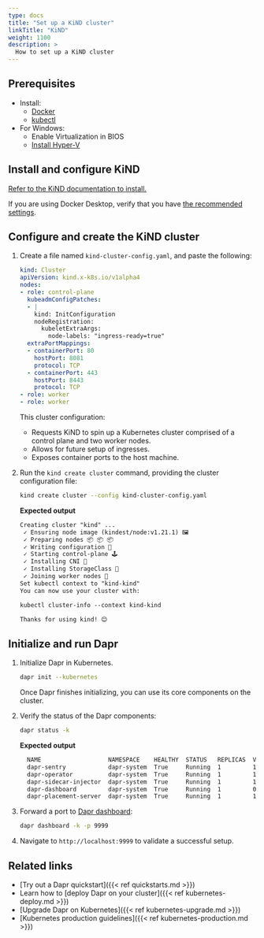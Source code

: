 ```yaml
---
type: docs
title: "Set up a KiND cluster"
linkTitle: "KiND"
weight: 1100
description: >
  How to set up a KiND cluster
---
```


## Prerequisites

- Install:
   - [Docker](https://docs.docker.com/install/)
   - [kubectl](https://kubernetes.io/docs/tasks/tools/)
- For Windows:
   - Enable Virtualization in BIOS
   - [Install Hyper-V](https://docs.microsoft.com/virtualization/hyper-v-on-windows/quick-start/enable-hyper-v)

## Install and configure KiND

[Refer to the KiND documentation to install.](https://kind.sigs.k8s.io/docs/user/quick-start)

If you are using Docker Desktop, verify that you have [the recommended settings](https://kind.sigs.k8s.io/docs/user/quick-start#settings-for-docker-desktop).

## Configure and create the KiND cluster

1. Create a file named `kind-cluster-config.yaml`, and paste the following:

   ```yaml
   kind: Cluster
   apiVersion: kind.x-k8s.io/v1alpha4
   nodes:
   - role: control-plane
     kubeadmConfigPatches:
     - |
       kind: InitConfiguration
       nodeRegistration:
         kubeletExtraArgs:
           node-labels: "ingress-ready=true"
     extraPortMappings:
     - containerPort: 80
       hostPort: 8081
       protocol: TCP
     - containerPort: 443
       hostPort: 8443
       protocol: TCP
   - role: worker
   - role: worker
   ```

   This cluster configuration:
   - Requests KiND to spin up a Kubernetes cluster comprised of a control plane and two worker nodes. 
   - Allows for future setup of ingresses.
   - Exposes container ports to the host machine.

1. Run the `kind create cluster` command, providing the cluster configuration file:

   ```bash
   kind create cluster --config kind-cluster-config.yaml
   ```

   **Expected output**

   ```md
   Creating cluster "kind" ...
    ✓ Ensuring node image (kindest/node:v1.21.1) 🖼
    ✓ Preparing nodes 📦 📦 📦
    ✓ Writing configuration 📜
    ✓ Starting control-plane 🕹️
    ✓ Installing CNI 🔌
    ✓ Installing StorageClass 💾
    ✓ Joining worker nodes 🚜
   Set kubectl context to "kind-kind"
   You can now use your cluster with:
   
   kubectl cluster-info --context kind-kind
   
   Thanks for using kind! 😊
   ```

## Initialize and run Dapr

1. Initialize Dapr in Kubernetes.

   ```bash
   dapr init --kubernetes
   ```

   Once Dapr finishes initializing, you can use its core components on the cluster. 

1. Verify the status of the Dapr components:

   ```bash
   dapr status -k
   ```

   **Expected output**

   ```md
     NAME                   NAMESPACE    HEALTHY  STATUS   REPLICAS  VERSION  AGE  CREATED
     dapr-sentry            dapr-system  True     Running  1         1.5.1    53s  2021-12-10 09:27.17
     dapr-operator          dapr-system  True     Running  1         1.5.1    53s  2021-12-10 09:27.17
     dapr-sidecar-injector  dapr-system  True     Running  1         1.5.1    53s  2021-12-10 09:27.17
     dapr-dashboard         dapr-system  True     Running  1         0.9.0    53s  2021-12-10 09:27.17
     dapr-placement-server  dapr-system  True     Running  1         1.5.1    52s  2021-12-10 09:27.18
   ```

1. Forward a port to [Dapr dashboard](https://docs.dapr.io/reference/cli/dapr-dashboard/):

   ```bash
   dapr dashboard -k -p 9999
   ```

1. Navigate to `http://localhost:9999` to validate a successful setup.

## Related links
- [Try out a Dapr quickstart]({{< ref quickstarts.md >}})
- Learn how to [deploy Dapr on your cluster]({{< ref kubernetes-deploy.md >}})
- [Upgrade Dapr on Kubernetes]({{< ref kubernetes-upgrade.md >}})
- [Kubernetes production guidelines]({{< ref kubernetes-production.md >}})